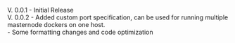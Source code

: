 V. 0.0.1 - Initial Release<br>
V. 0.0.2 - Added custom port specification, can be used for running multiple masternode dockers on one host.<br>
	 - Some formatting changes and code optimization<br>
<br>
